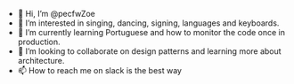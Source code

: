 - 👋 Hi, I’m @pecfwZoe
- 👀 I’m interested in singing, dancing, signing, languages and keyboards.
- 🌱 I’m currently learning Portuguese and how to monitor the code once in production.
- 💞️ I’m looking to collaborate on design patterns and learning more about architecture.
- 📫 How to reach me on slack is the best way
